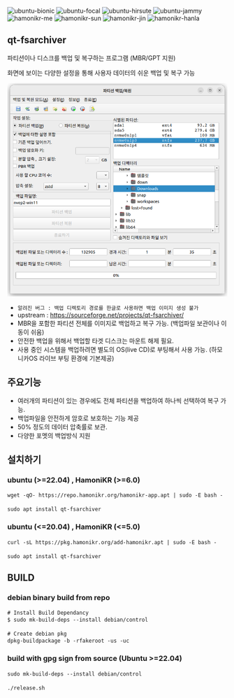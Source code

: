 ![ubuntu-bionic](https://img.shields.io/badge/ubuntu-18.04-red)
![ubuntu-focal](https://img.shields.io/badge/ubuntu-20.04-red)
![ubuntu-hirsute](https://img.shields.io/badge/ubuntu-21.04-red)
![ubuntu-jammy](https://img.shields.io/badge/ubuntu-22.04-red)
![hamonikr-me](https://img.shields.io/badge/hamonikr-me-orange)
![hamonikr-sun](https://img.shields.io/badge/hamonikr-sun-blue)
![hamonikr-jin](https://img.shields.io/badge/hamonikr-jin-green)
![hamonikr-hanla](https://img.shields.io/badge/hamonikr-hanla-purple)

## qt-fsarchiver

파티션이나 디스크를 백업 및 복구하는 프로그램 (MBR/GPT 지원)

화면에 보이는 다양한 설정을 통해 사용자 데이터의 쉬운 백업 및 복구 가능

![qt-fsarchiver](docs/qt-fsarchiver.png)

 * `알려진 버그 : 백업 디렉토리 경로를 한글로 사용하면 백업 이미지 생성 불가`
 * upstream : https://sourceforge.net/projects/qt-fsarchiver/
 * MBR을 포함한 파티션 전체를 이미지로 백업하고 복구 가능. (백업파일 보관이나 이동이 쉬움)
 * 안전한 백업을 위해서 백업할 타겟 디스크는 마운트 해제 필요.
 * 사용 중인 시스템을 백업하려면 별도의 OS(live CD)로 부팅해서 사용 가능. (하모니카OS 라이브 부팅 환경에 기본제공)

## 주요기능
 * 여러개의 파티션이 있는 경우에도 전체 파티션을 백업하여 하나씩 선택하여 복구 가능.
 * 백업파일을 안전하게 암호로 보호하는 기능 제공
 * 50% 정도의 데이터 압축률로 보관.
 * 다양한 포멧의 백업방식 지원

## 설치하기

### ubuntu (>=22.04) , HamoniKR (>=6.0)
```
wget -qO- https://repo.hamonikr.org/hamonikr-app.apt | sudo -E bash -

sudo apt install qt-fsarchiver
```

### ubuntu (<=20.04) , HamoniKR (<=5.0)
```
curl -sL https://pkg.hamonikr.org/add-hamonikr.apt | sudo -E bash -

sudo apt install qt-fsarchiver
```

## BUILD
### debian binary build from repo
```
# Install Build Dependancy
$ sudo mk-build-deps --install debian/control

# Create debian pkg
dpkg-buildpackage -b -rfakeroot -us -uc
```

### build with gpg sign from source (Ubuntu >=22.04)
```
sudo mk-build-deps --install debian/control

./release.sh
```